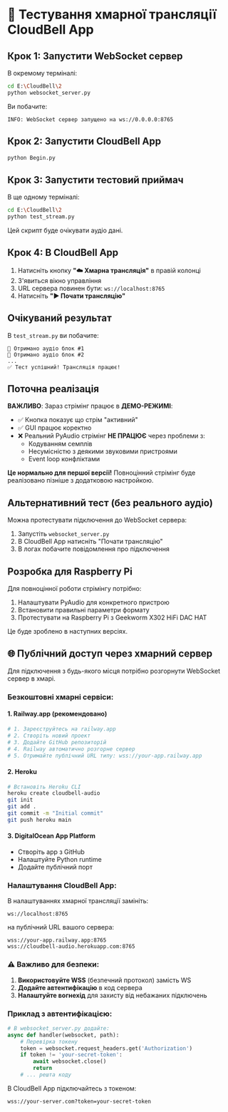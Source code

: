 # 🧪 Тестування хмарної трансляції CloudBell App

## Крок 1: Запустити WebSocket сервер

В окремому терміналі:
```bash
cd E:\CloudBell\2
python websocket_server.py
```

Ви побачите:
```
INFO: WebSocket сервер запущено на ws://0.0.0.0:8765
```

## Крок 2: Запустити CloudBell App

```bash
python Begin.py
```

## Крок 3: Запустити тестовий приймач

В ще одному терміналі:
```bash
cd E:\CloudBell\2
python test_stream.py
```

Цей скрипт буде очікувати аудіо дані.

## Крок 4: В CloudBell App

1. Натисніть кнопку **"☁️ Хмарна трансляція"** в правій колонці
2. З'явиться вікно управління
3. URL сервера повинен бути: `ws://localhost:8765`
4. Натисніть **"▶️ Почати трансляцію"**

## Очікуваний результат

В `test_stream.py` ви побачите:
```
📡 Отримано аудіо блок #1
📡 Отримано аудіо блок #2
...
✅ Тест успішний! Трансляція працює!
```

## Поточна реалізація

**ВАЖЛИВО**: Зараз стрімінг працює в **ДЕМО-РЕЖИМІ**:
- ✅ Кнопка показує що стрім "активний"
- ✅ GUI працює коректно
- ❌ Реальний PyAudio стрімінг **НЕ ПРАЦЮЄ** через проблеми з:
  - Кодуванням семплів
  - Несумісністю з деякими звуковими пристроями
  - Event loop конфліктами
  
**Це нормально для першої версії!** Повноцінний стрімінг буде реалізовано пізніше з додатковою настройкою.

## Альтернативний тест (без реального аудіо)

Можна протестувати підключення до WebSocket сервера:

1. Запустіть `websocket_server.py`
2. В CloudBell App натисніть "Почати трансляцію"
3. В логах побачите повідомлення про підключення

## Розробка для Raspberry Pi

Для повноцінної роботи стрімінгу потрібно:
1. Налаштувати PyAudio для конкретного пристрою
2. Встановити правильні параметри формату
3. Протестувати на Raspberry Pi з Geekworm X302 HiFi DAC HAT

Це буде зроблено в наступних версіях.

## 🌐 Публічний доступ через хмарний сервер

Для підключення з будь-якого місця потрібно розгорнути WebSocket сервер в хмарі.

### Безкоштовні хмарні сервіси:

#### 1. **Railway.app** (рекомендовано)
```bash
# 1. Зареєструйтесь на railway.app
# 2. Створіть новий проект
# 3. Додайте GitHub репозиторій
# 4. Railway автоматично розгорне сервер
# 5. Отримайте публічний URL типу: wss://your-app.railway.app
```

#### 2. **Heroku**
```bash
# Встановіть Heroku CLI
heroku create cloudbell-audio
git init
git add .
git commit -m "Initial commit"
git push heroku main
```

#### 3. **DigitalOcean App Platform**
- Створіть app з GitHub
- Налаштуйте Python runtime
- Додайте публічний порт

### Налаштування CloudBell App:

В налаштуваннях хмарної трансляції замініть:
```
ws://localhost:8765
```

на публічний URL вашого сервера:
```
wss://your-app.railway.app:8765
wss://cloudbell-audio.herokuapp.com:8765
```

### ⚠️ Важливо для безпеки:

1. **Використовуйте WSS** (безпечний протокол) замість WS
2. **Додайте автентифікацію** в код сервера
3. **Налаштуйте вогнехід** для захисту від небажаних підключень

### Приклад з автентифікацією:

```python
# В websocket_server.py додайте:
async def handler(websocket, path):
    # Перевірка токену
    token = websocket.request_headers.get('Authorization')
    if token != 'your-secret-token':
        await websocket.close()
        return
    # ... решта коду
```

В CloudBell App підключайтесь з токеном:
```
wss://your-server.com?token=your-secret-token
```

